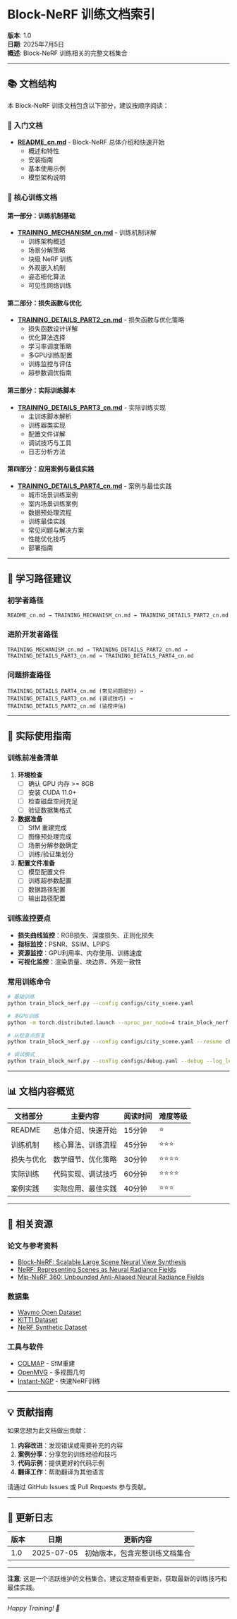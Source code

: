 # Block-NeRF 训练文档索引

**版本**: 1.0  
**日期**: 2025年7月5日  
**概述**: Block-NeRF 训练相关的完整文档集合

---

## 📚 文档结构

本 Block-NeRF 训练文档包含以下部分，建议按顺序阅读：

### 🔰 入门文档
- **[README_cn.md](./README_cn.md)** - Block-NeRF 总体介绍和快速开始
  - 概述和特性
  - 安装指南
  - 基本使用示例
  - 模型架构说明

### 📖 核心训练文档

#### 第一部分：训练机制基础
- **[TRAINING_MECHANISM_cn.md](./TRAINING_MECHANISM_cn.md)** - 训练机制详解
  - 训练架构概述
  - 场景分解策略
  - 块级 NeRF 训练
  - 外观嵌入机制
  - 姿态细化算法
  - 可见性网络训练

#### 第二部分：损失函数与优化
- **[TRAINING_DETAILS_PART2_cn.md](./TRAINING_DETAILS_PART2_cn.md)** - 损失函数与优化策略
  - 损失函数设计详解
  - 优化算法选择
  - 学习率调度策略
  - 多GPU训练配置
  - 训练监控与评估
  - 超参数调优指南

#### 第三部分：实际训练脚本
- **[TRAINING_DETAILS_PART3_cn.md](./TRAINING_DETAILS_PART3_cn.md)** - 实际训练实现
  - 主训练脚本解析
  - 训练器类实现
  - 配置文件详解
  - 调试技巧与工具
  - 日志分析方法

#### 第四部分：应用案例与最佳实践
- **[TRAINING_DETAILS_PART4_cn.md](./TRAINING_DETAILS_PART4_cn.md)** - 案例与最佳实践
  - 城市场景训练案例
  - 室内场景训练案例
  - 数据预处理流程
  - 训练最佳实践
  - 常见问题与解决方案
  - 性能优化技巧
  - 部署指南

---

## 🎯 学习路径建议

### 初学者路径
```
README_cn.md → TRAINING_MECHANISM_cn.md → TRAINING_DETAILS_PART2_cn.md
```

### 进阶开发者路径
```
TRAINING_MECHANISM_cn.md → TRAINING_DETAILS_PART2_cn.md → 
TRAINING_DETAILS_PART3_cn.md → TRAINING_DETAILS_PART4_cn.md
```

### 问题排查路径
```
TRAINING_DETAILS_PART4_cn.md (常见问题部分) → 
TRAINING_DETAILS_PART3_cn.md (调试技巧) → 
TRAINING_DETAILS_PART2_cn.md (监控评估)
```

---

## 🔧 实际使用指南

### 训练前准备清单

1. **环境检查**
   - [ ] 确认 GPU 内存 >= 8GB
   - [ ] 安装 CUDA 11.0+
   - [ ] 检查磁盘空间充足
   - [ ] 验证数据集格式

2. **数据准备**
   - [ ] SfM 重建完成
   - [ ] 图像预处理完成
   - [ ] 场景分解参数确定
   - [ ] 训练/验证集划分

3. **配置文件准备**
   - [ ] 模型配置文件
   - [ ] 训练超参数配置
   - [ ] 数据路径配置
   - [ ] 输出路径配置

### 训练监控要点

- **损失曲线监控**：RGB损失、深度损失、正则化损失
- **指标监控**：PSNR、SSIM、LPIPS
- **资源监控**：GPU利用率、内存使用、训练速度
- **可视化监控**：渲染质量、块边界、外观一致性

### 常用训练命令

```bash
# 基础训练
python train_block_nerf.py --config configs/city_scene.yaml

# 多GPU训练
python -m torch.distributed.launch --nproc_per_node=4 train_block_nerf.py --config configs/city_scene.yaml

# 从检查点恢复
python train_block_nerf.py --config configs/city_scene.yaml --resume checkpoints/latest.pth

# 调试模式
python train_block_nerf.py --config configs/debug.yaml --debug --log_level DEBUG
```

---

## 📊 文档内容概览

| 文档部分 | 主要内容 | 阅读时间 | 难度等级 |
|---------|---------|---------|---------|
| README | 总体介绍、快速开始 | 15分钟 | ⭐ |
| 训练机制 | 核心算法、训练流程 | 45分钟 | ⭐⭐⭐ |
| 损失与优化 | 数学细节、优化策略 | 30分钟 | ⭐⭐⭐⭐ |
| 实际训练 | 代码实现、调试技巧 | 60分钟 | ⭐⭐⭐⭐ |
| 案例实践 | 实际应用、最佳实践 | 40分钟 | ⭐⭐⭐ |

---

## 🔗 相关资源

### 论文与参考资料
- [Block-NeRF: Scalable Large Scene Neural View Synthesis](https://waymo.com/research/block-nerf/)
- [NeRF: Representing Scenes as Neural Radiance Fields](https://www.matthewtancik.com/nerf)
- [Mip-NeRF 360: Unbounded Anti-Aliased Neural Radiance Fields](https://jonbarron.info/mipnerf360/)

### 数据集
- [Waymo Open Dataset](https://waymo.com/open)
- [KITTI Dataset](http://www.cvlibs.net/datasets/kitti/)
- [NeRF Synthetic Dataset](https://drive.google.com/drive/folders/128yBriW1IG_3NJ5Rp7APSTZsJqdJdfc1)

### 工具与软件
- [COLMAP](https://colmap.github.io/) - SfM重建
- [OpenMVG](https://openmvg.readthedocs.io/) - 多视图几何
- [Instant-NGP](https://github.com/NVlabs/instant-ngp) - 快速NeRF训练

---

## 💡 贡献指南

如果您想为此文档做出贡献：

1. **内容改进**：发现错误或需要补充的内容
2. **案例分享**：分享您的训练经验和技巧
3. **代码示例**：提供更好的代码示例
4. **翻译工作**：帮助翻译为其他语言

请通过 GitHub Issues 或 Pull Requests 参与贡献。

---

## 📝 更新日志

| 版本 | 日期 | 更新内容 |
|------|------|----------|
| 1.0 | 2025-07-05 | 初始版本，包含完整训练文档集合 |

---

**注意**: 这是一个活跃维护的文档集合。建议定期查看更新，获取最新的训练技巧和最佳实践。

---

*Happy Training! 🚀*
